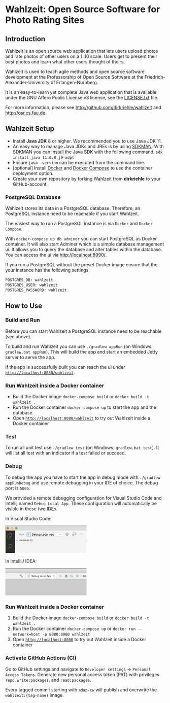 # Wahlzeit: Open Source Software for Photo Rating Sites


## Introduction

Wahlzeit is an open source web application that lets users upload photos and rate photos of other users on a 1..10 scale. Users get to present their best photos and learn what other users thought of theirs. 

Wahlzeit is used to teach agile methods and open source software development at the Professorship of Open Source Software at the Friedrich-Alexander-University of Erlangen-Nürnberg.

It is an easy-to-learn yet complete Java web application that is available under the GNU Affero Public License v3 license, see the [LICENSE.txt](/LICENSE.txt) file.

For more information, please see http://github.com/dirkriehle/wahlzeit and http://osr.cs.fau.de.


## Wahlzeit Setup

- Install **Java JDK** 8 or higher. We recommended you to use Java JDK 11.
- An easy way to manage Java JDKs and JREs is by using [SDKMAN](https://sdkman.io/). With SDKMAN you can install the Java SDK with the following command:
 `sdk install java 11.0.8.j9-adpt`
- Ensure `java -version` can be executed from the command line.
- [optional] Install [Docker](https://docs.docker.com/get-docker/) and [Docker Compose](https://docs.docker.com/compose/install/) to use the container deployment option.
- Create your own repository by forking Wahlzeit from **dirkriehle** to your GitHub-account.
 
### PostgreSQL Database

Wahlzeit stores its data in a PostgreSQL database. Therefore, an PostgreSQL instance need to be reachable if you start Wahlzeit.

The easiest way to run a PostgreSQL instance is via `Docker` and `Docker Compose`.

With `docker-compose up db adminer` you can start PostgreSQL as Docker container. It will also start Adminer which is a simple database management ui. It allows you to query the database and alter tables within the database. You can access the ui via 
[http://localhost:8090/](http://localhost:8090/).

If you run a PostgreSQL without the preset Docker image ensure that the your instance has the following settings: 
```
POSTGRES_DB: wahlzeit
POSTGRES_USER: wahlzeit
POSTGRES_PASSWORD: wahlzeit
```
## How to Use

### Build and Run

Before you can start Wahlzeit a PostgreSQL instance need to be reachable (see above).

To build and run Wahlzeit you can use `./gradlew appRun` (on Windows: `gradlew.bat appRun`). 
This will build the app and start an embedded Jetty server to serve the app.

If the app is successfully built you can reach the ui under [``http://localhost:8080/wahlzeit``](http://localhost:8080/wahlzeit).

### Run Wahlzeit inside a Docker container
- Build the Docker image `docker-compose build` or `docker build -t wahlzeit .`
- Run the Docker container `docker-compose up` to start the app and the database.
- Open [`http://localhost:8080/wahlzeit`](http://localhost:8080/wahlzeit) to try out Wahlzeit inside a Docker container



### Test

To run all unit test use `./gradlew test` (on Windows: `gradlew.bat test`). 
It will list all test with an indicator if a test failed or succeed.

### Debug

To debug the app you have to start the app in debug mode with `./gradlew appRunDebug` and use remote debugging in your IDE of choice. The debug port is `5005`.

We provided a remote debugging configuration for Visual Studio Code and Intellij named `Debug Local App`. These configuration will automatically be visible in these two IDEs.

In Visual Studio Code:

<img src="vscode-debug.png" width="256" title="VSCode Debugging">

In IntelliJ IDEA:

<img src="intellij-debug.png" width="256" title="Intellij Debugging">


### Run Wahlzeit inside a Docker container
  1. Build the Docker image ``docker-compose build`` or ``docker build -t wahlzeit .``
  2. Run the Docker container ``docker-compose up`` or ``docker run --network=host -p 8080:8080 wahlzeit``
  3. Open [``http://localhost:8080``](http://localhost:8080) to try out Wahlzeit inside a Docker container

### Activate GitHub Actions (CI)

Go to GitHub settings and navigate to `Developer settings` -> `Personal Access Tokens`. 
Generate new personal access token (PAT) with privileges `repo`, `write:packages`, and `read:packages`. 
 
Every tagged commit starting with `adap-cw` will publish and overwrite the `wahlzeit:{tag-name}` image.
